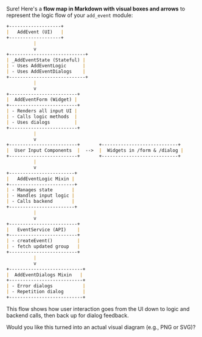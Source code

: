 Sure! Here's a **flow map in Markdown with visual boxes and arrows** to represent the logic flow of your `add_event` module:

```md
+-------------------+
|   AddEvent (UI)   |
+-------------------+
          |
          v
+----------------------------+
| _AddEventState (Stateful) |
| - Uses AddEventLogic      |
| - Uses AddEventDialogs    |
+----------------------------+
          |
          v
+-------------------------+
|  AddEventForm (Widget) |
+-------------------------+
| - Renders all input UI |
| - Calls logic methods  |
| - Uses dialogs         |
+-------------------------+
          |
          v
+-------------------------+       +----------------------------+
|  User Input Components  |  -->  |  Widgets in /form & /dialog |
+-------------------------+       +----------------------------+
          |
          v
+------------------------+
|   AddEventLogic Mixin |
+------------------------+
| - Manages state       |
| - Handles input logic |
| - Calls backend       |
+------------------------+
          |
          v
+-------------------------+
|   EventService (API)    |
+-------------------------+
| - createEvent()         |
| - fetch updated group   |
+-------------------------+
          |
          v
+---------------------------+
|  AddEventDialogs Mixin   |
+---------------------------+
| - Error dialogs           |
| - Repetition dialog       |
+---------------------------+
```

This flow shows how user interaction goes from the UI down to logic and backend calls, then back up for dialog feedback.

Would you like this turned into an actual visual diagram (e.g., PNG or SVG)?
